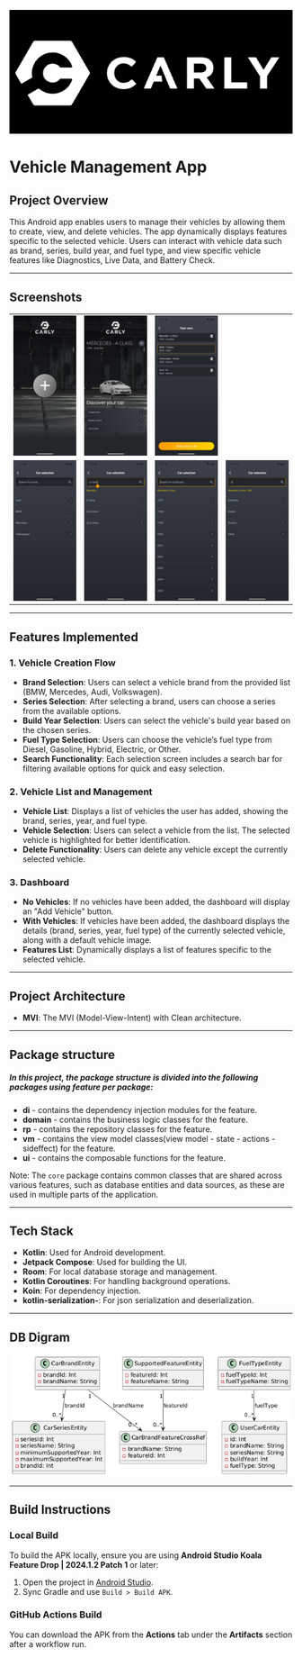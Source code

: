 ![Carly](/screenshots/carly_logo.png)

# Vehicle Management App

## Project Overview

This Android app enables users to manage their vehicles by allowing them to create, view, and delete
vehicles. The app dynamically displays features specific to the selected vehicle. Users can interact
with vehicle data such as brand, series, build year, and fuel type, and view specific vehicle
features like Diagnostics, Live Data, and Battery Check.

---

## Screenshots

<table>
    <tr>
    <td><img src="/screenshots/Screenshot_dashboard_add_new_car.png" width="200"/></td>
    <td><img src="/screenshots/Screenshot_dashboard_with_selected_car.png" width="200"/></td>
    <td><img src="/screenshots/Screenshot_your_cars.png" width="200"/></td>

  </tr>
  <tr>
    <td><img src="/screenshots/Screenshot_add_new_car_brand_step.png" width="200"/></td>
    <td><img src="/screenshots/Screenshot_add_new_car_series_step.png" width="200"/></td>
    <td><img src="/screenshots/Screenshot_add_new_car_build_year_step.png" width="200"/></td>
    <td><img src="/screenshots/Screenshot_add_new_car_fuel_step.png" width="200"/></td>
  </tr>

 
</table>

---

## Features Implemented

### 1. Vehicle Creation Flow

- **Brand Selection**: Users can select a vehicle brand from the provided list (BMW, Mercedes, Audi,
  Volkswagen).
- **Series Selection**: After selecting a brand, users can choose a series from the available
  options.
- **Build Year Selection**: Users can select the vehicle's build year based on the chosen series.
- **Fuel Type Selection**: Users can choose the vehicle’s fuel type from Diesel, Gasoline, Hybrid,
  Electric, or Other.
- **Search Functionality**: Each selection screen includes a search bar for filtering available
  options for quick and easy selection.

### 2. Vehicle List and Management

- **Vehicle List**: Displays a list of vehicles the user has added, showing the brand, series, year,
  and fuel type.
- **Vehicle Selection**: Users can select a vehicle from the list. The selected vehicle is
  highlighted for better identification.
- **Delete Functionality**: Users can delete any vehicle except the currently selected vehicle.

### 3. Dashboard

- **No Vehicles**: If no vehicles have been added, the dashboard will display an "Add Vehicle"
  button.
- **With Vehicles**: If vehicles have been added, the dashboard displays the details (brand, series,
  year, fuel type) of the currently selected vehicle, along with a default vehicle image.
- **Features List**: Dynamically displays a list of features specific to the selected vehicle.

---

## Project Architecture

- **MVI**: The MVI (Model-View-Intent) with Clean architecture.

---

## Package structure

##### In this project, the package structure is divided into the following packages using feature per package:

- **di** - contains the dependency injection modules for the feature.
- **domain** - contains the business logic classes for the feature.
- **rp** - contains the repository classes for the feature.
- **vm** - contains the view model classes(view model - state - actions - sideffect) for the
  feature.
- **ui** - contains the composable functions for the feature.

Note: The `core` package contains common classes that are shared across various features, such as
database entities and data sources, as these are used in multiple parts of the application.

---

## Tech Stack

- **Kotlin**: Used for Android development.
- **Jetpack Compose**: Used for building the UI.
- **Room**: For local database storage and management.
- **Kotlin Coroutines**: For handling background operations.
- **Koin**: For dependency injection.
- **kotlin-serialization-**: For json serialization and deserialization.

---

## DB Digram

![alt text](/screenshots/carly_db_diagram.png)

---



## Build Instructions

### Local Build

To build the APK locally, ensure you are using **Android Studio Koala Feature Drop | 2024.1.2 Patch 1** or later:
1. Open the project in [Android Studio](https://developer.android.com/studio).
2. Sync Gradle and use `Build > Build APK`.

### GitHub Actions Build

You can download the APK from the **Actions** tab under the **Artifacts** section after a workflow run.
